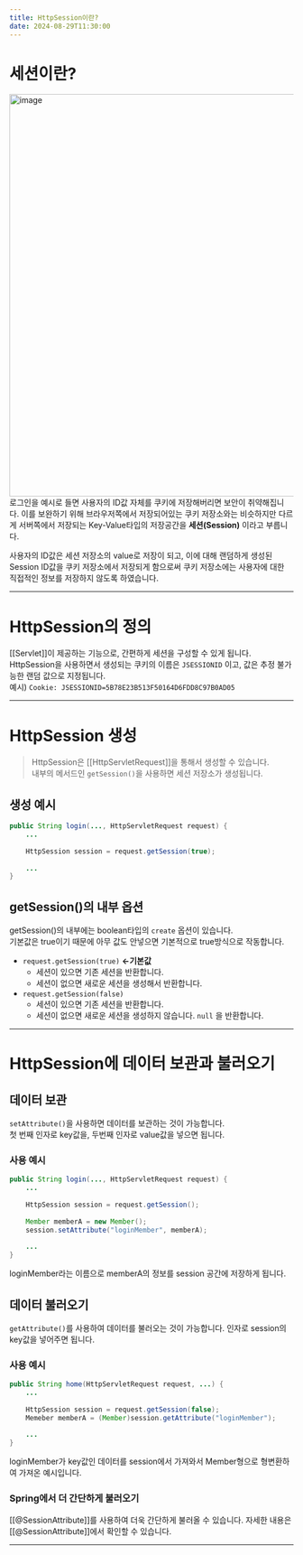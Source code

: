 ```yaml
---
title: HttpSession이란?
date: 2024-08-29T11:30:00
---
```


# 세션이란?

<img width="713" alt="image" src="https://gist.github.com/user-attachments/assets/c91fdd1b-832a-4da4-8bce-bfaaf91c1f57"><br>로그인을 예시로 들면 사용자의 ID값 자체를 쿠키에 저장해버리면 보안이 취약해집니다.
이를 보완하기 위해 브라우저쪽에서 저장되어있는 쿠키 저장소와는 비슷하지만 다르게 서버쪽에서 저장되는 Key-Value타입의 저장공간을 **세션(Session)** 이라고 부릅니다.

사용자의 ID값은 세션 저장소의 value로 저장이 되고, 이에 대해 랜덤하게 생성된 Session ID값을 쿠키 저장소에서 저장되게 함으로써 쿠키 저장소에는 사용자에 대한 직접적인 정보를 저장하지 않도록 하였습니다.

---
# HttpSession의 정의

[[Servlet]]이 제공하는 기능으로, 간편하게 세션을 구성할 수 있게 됩니다.<br>HttpSession을 사용하면서 생성되는 쿠키의 이름은 `JSESSIONID` 이고, 값은 추정 불가능한 랜덤 값으로 지정됩니다.<br>예시) `Cookie: JSESSIONID=5B78E23B513F50164D6FDD8C97B0AD05`

---

# HttpSession 생성

> HttpSession은 [[HttpServletRequest]]을 통해서 생성할 수 있습니다.<br>내부의 메서드인 `getSession()`을 사용하면 세션 저장소가 생성됩니다.

## 생성 예시

```java
public String login(..., HttpServletRequest request) {
	...
	
	HttpSession session = request.getSession(true);
	
	...
}
```

## getSession()의 내부 옵션

getSession()의 내부에는 boolean타입의 `create` 옵션이 있습니다.<br>기본값은 true이기 때문에 아무 값도 안넣으면 기본적으로 true방식으로 작동합니다.

- `request.getSession(true)` **<-기본값**
	- 세션이 있으면 기존 세션을 반환합니다.
	- 세션이 없으면 새로운 세션을 생성해서 반환합니다. 
- `request.getSession(false)`
	- 세션이 있으면 기존 세션을 반환합니다.  
	- 세션이 없으면 새로운 세션을 생성하지 않습니다. 
	`null` 을 반환합니다.

---

# HttpSession에 데이터 보관과 불러오기

## 데이터 보관

`setAttribute()`을 사용하면 데이터를 보관하는 것이 가능합니다.<br>첫 번째 인자로 key값을, 두번째 인자로 value값을 넣으면 됩니다.

### 사용 예시
```java
public String login(..., HttpServletRequest request) {
	...
	
	HttpSession session = request.getSession();
	
	Member memberA = new Member();
	session.setAttribute("loginMember", memberA);
	
	...
}
```
loginMember라는 이름으로 memberA의 정보를 session 공간에 저장하게 됩니다.

## 데이터 불러오기

`getAttribute()`를 사용하여 데이터를 불러오는 것이 가능합니다.
인자로 session의 key값을 넣어주면 됩니다.

### 사용 예시
```java
public String home(HttpServletRequest request, ...) {
	...
	
	HttpSession session = request.getSession(false);
	Memeber memberA = (Member)session.getAttribute("loginMember");
	
	...
}
```
loginMember가 key값인 데이터를 session에서 가져와서 Member형으로 형변환하여 가져온 예시입니다.

### Spring에서 더 간단하게 불러오기
[[@SessionAttribute]]를 사용하여 더욱 간단하게 불러올 수 있습니다.
자세한 내용은 [[@SessionAttribute]]에서 확인할 수 있습니다.

---
